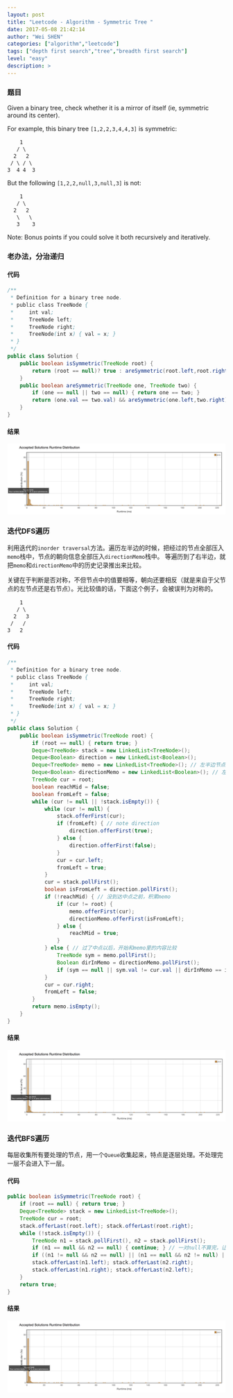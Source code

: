 ```yaml
---
layout: post
title: "Leetcode - Algorithm - Symmetric Tree "
date: 2017-05-08 21:42:14
author: "Wei SHEN"
categories: ["algorithm","leetcode"]
tags: ["depth first search","tree","breadth first search"]
level: "easy"
description: >
---
```


### 题目
Given a binary tree, check whether it is a mirror of itself (ie, symmetric around its center).

For example, this binary tree `[1,2,2,3,4,4,3]` is symmetric:
```
    1
   / \
  2   2
 / \ / \
3  4 4  3
```
But the following `[1,2,2,null,3,null,3]` is not:
```
    1
   / \
  2   2
   \   \
   3    3
```
Note:
Bonus points if you could solve it both recursively and iteratively.

### 老办法，分治递归

#### 代码
```java
/**
 * Definition for a binary tree node.
 * public class TreeNode {
 *     int val;
 *     TreeNode left;
 *     TreeNode right;
 *     TreeNode(int x) { val = x; }
 * }
 */
public class Solution {
    public boolean isSymmetric(TreeNode root) {
        return (root == null)? true : areSymmetric(root.left,root.right);
    }
    public boolean areSymmetric(TreeNode one, TreeNode two) {
        if (one == null || two == null) { return one == two; }
        return (one.val == two.val) && areSymmetric(one.left,two.right) && areSymmetric(one.right,two.left);
    }
}
```

#### 结果
![symmetric-tree-1](/images/leetcode/symmetric-tree-1.png)


### 迭代DFS遍历
利用迭代的`inorder traversal`方法。遍历左半边的时候，把经过的节点全部压入`memo`栈中，节点的朝向信息全部压入`directionMemo`栈中。 等遍历到了右半边，就把`memo`和`directionMemo`中的历史记录推出来比较。

关键在于判断是否对称，不但节点中的值要相等，朝向还要相反（就是来自于父节点的左节点还是右节点）。光比较值的话，下面这个例子，会被误判为对称的。
```
    1
   / \
  2   3
 /   /
3   2   
```

#### 代码
```java
/**
 * Definition for a binary tree node.
 * public class TreeNode {
 *     int val;
 *     TreeNode left;
 *     TreeNode right;
 *     TreeNode(int x) { val = x; }
 * }
 */
public class Solution {
    public boolean isSymmetric(TreeNode root) {
        if (root == null) { return true; }
        Deque<TreeNode> stack = new LinkedList<TreeNode>();
        Deque<Boolean> direction = new LinkedList<Boolean>();
        Deque<TreeNode> memo = new LinkedList<TreeNode>(); // 左半边节点历史
        Deque<Boolean> directionMemo = new LinkedList<Boolean>(); // 左半边节点朝向历史
        TreeNode cur = root;
        boolean reachMid = false;
        boolean fromLeft = false;
        while (cur != null || !stack.isEmpty()) {
            while (cur != null) {
                stack.offerFirst(cur);
                if (fromLeft) { // note direction
                    direction.offerFirst(true);
                } else {
                    direction.offerFirst(false);
                }
                cur = cur.left;
                fromLeft = true;
            }
            cur = stack.pollFirst();
            boolean isFromLeft = direction.pollFirst();
            if (!reachMid) { // 没到达中点之前，积累memo
                if (cur != root) {
                    memo.offerFirst(cur);
                    directionMemo.offerFirst(isFromLeft);
                } else {
                    reachMid = true;
                }
            } else { // 过了中点以后，开始和memo里的内容比较
                TreeNode sym = memo.pollFirst();
                Boolean dirInMemo = directionMemo.pollFirst();
                if (sym == null || sym.val != cur.val || dirInMemo == isFromLeft) { return false; }
            }
            cur = cur.right;
            fromLeft = false;
        }
        return memo.isEmpty();
    }
}
```

#### 结果
![symmetric-tree-2](/images/leetcode/symmetric-tree-2.png)


### 迭代BFS遍历
每层收集所有要处理的节点，用一个`Queue`收集起来，特点是逐层处理。不处理完一层不会进入下一层。

#### 代码
```java
public boolean isSymmetric(TreeNode root) {
    if (root == null) { return true; }
    Deque<TreeNode> stack = new LinkedList<TreeNode>();
    TreeNode cur = root;
    stack.offerLast(root.left); stack.offerLast(root.right);
    while (!stack.isEmpty()) {
        TreeNode n1 = stack.pollFirst(), n2 = stack.pollFirst();
        if (n1 == null && n2 == null) { continue; } // 一对null不算完，让stack吐干净
        if ((n1 != null && n2 == null) || (n1 == null && n2 != null) || (n1.val != n2.val)) { return false; }
        stack.offerLast(n1.left); stack.offerLast(n2.right);
        stack.offerLast(n1.right); stack.offerLast(n2.left);
    }
    return true;
}
```

#### 结果
![symmetric-tree-3](/images/leetcode/symmetric-tree-3.png)
